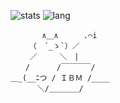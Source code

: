 ![stats](https://github-readme-stats.vercel.app/api?username=meisei4&show_icons=true&theme=transparent)  ![lang](https://github-readme-stats.vercel.app/api/top-langs/?username=meisei4&layout=compact&show_icons=true&theme=transparent) 

```
       ∧＿∧ 　   .⌒i
　　　（　´_ゝ`）／
　　 ／　　　＼　|　
　　/　　 　/￣￣￣￣/　
＿_(__ﾆつ / ＩＢＭ /____
　　　 ＼/＿＿＿＿/　
```
